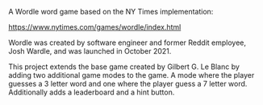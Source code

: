 A Wordle word game based on the NY Times implementation:

https://www.nytimes.com/games/wordle/index.html

Wordle was created by software engineer and former Reddit employee, Josh Wardle, and was launched in October 2021.

This project extends the base game created by Gilbert G. Le Blanc by adding two additional game modes to the game. A mode where the player guesses a 3 letter word and one where the player guess a 7 letter word. Additionally adds a leaderboard and a hint button.

